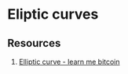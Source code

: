 # Eliptic curves

## Resources

1. [Elliptic curve - learn me bitcoin](https://learnmeabitcoin.com/technical/cryptography/elliptic-curve/)